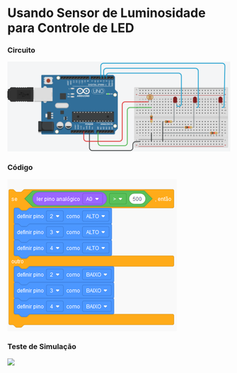 # Usando Sensor de Luminosidade para Controle de LED

### Circuito

![](../../../.gitbook/assets/screenshot_2019-07-26-autodesk-circuits-3.png)

### Código

![](../../../.gitbook/assets/screenshot_2019-07-26-autodesk-circuits-4%20%281%29.png)

### Teste de Simulação

![](https://media.giphy.com/media/ihkxyCHd1f4TkLcJKB/giphy.gif)



### 


